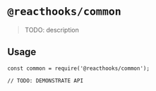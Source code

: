 # `@reacthooks/common`

> TODO: description

## Usage

```
const common = require('@reacthooks/common');

// TODO: DEMONSTRATE API
```
